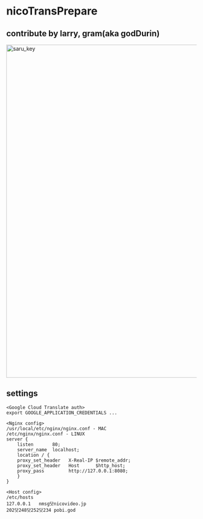 # nicoTransPrepare

## contribute by larry, gram(aka godDurin)

<img width="882" alt="saru_key" src="https://user-images.githubusercontent.com/25028828/44003138-1cf4c94a-9e89-11e8-82dd-92fcb809a71c.png">

## settings 

```
<Google Cloud Translate auth>
export GOOGLE_APPLICATION_CREDENTIALS ...

<Nginx config>
/usr/local/etc/nginx/nginx.conf - MAC
/etc/nginx/nginx.conf - LINUX
server {
    listen       80;
    server_name  localhost;
    location / {
    proxy_set_header   X-Real-IP $remote_addr;
    proxy_set_header   Host      $http_host;
    proxy_pass         http://127.0.0.1:8080;
    }
}

<Host config>
/etc/hosts
127.0.0.1   nmsg닷nicovideo.jp
202닷248닷252닷234 pobi.god

```
